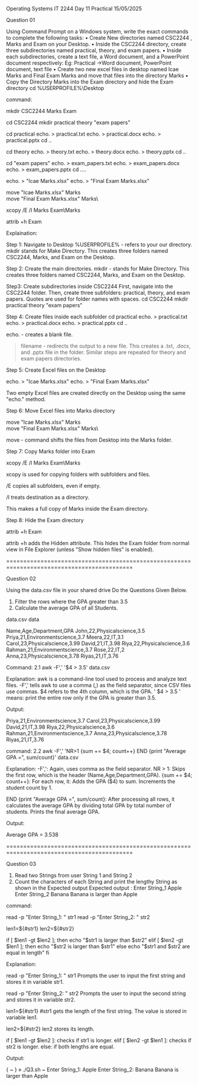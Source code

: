 Operating Systems IT 2244
Day 11 Practical
15/05/2025

Question 01

Using Command Prompt on a Windows system, write the exact commands to complete the
following tasks:
• Create New directories named CSC2244 , Marks and Exam on your Desktop.
• Inside the CSC2244 directory, create three subdirectories named practical, theory, and exam
papers.
• Inside each subdirectories, create a text file, a Word document, and a PowerPoint document
respectively:
Eg:
Practical →Word document, PowerPoint document, text file
• Create two new excel files in desktop named Icae Marks and Final Exam Marks and move that files
into the directory Marks
• Copy the Directory Marks into the Exam directory and hide the Exam directory
cd %USERPROFILE%\Desktop

command:

mkdir CSC2244 Marks Exam

cd CSC2244
mkdir practical theory "exam papers"

cd practical
echo. > practical.txt
echo. > practical.docx
echo. > practical.pptx
cd ..

cd theory
echo. > theory.txt
echo. > theory.docx
echo. > theory.pptx
cd ..

cd "exam papers"
echo. > exam_papers.txt
echo. > exam_papers.docx
echo. > exam_papers.pptx
cd ..\..

echo. > "Icae Marks.xlsx"
echo. > "Final Exam Marks.xlsx"

move "Icae Marks.xlsx" Marks\
move "Final Exam Marks.xlsx" Marks\

xcopy /E /I Marks Exam\Marks

attrib +h Exam

Explaination:

 Step 1: Navigate to Desktop
       %USERPROFILE% - refers to your our directory.
       mkdir stands for Make Directory. This creates three folders named CSC2244, Marks, and Exam on the Desktop.

Step 2: Create the main directories.
      mkdir - stands for Make Directory. This creates three folders named CSC2244, Marks, and Exam on the Desktop.

Step3: Create subdirectories inside CSC2244
      First, navigate into the CSC2244 folder.
      Then, create three subfolders: practical, theory, and exam papers. Quotes are used for folder names with spaces.
      cd CSC2244
      mkdir practical theory "exam papers"

Step 4: Create files inside each subfolder
      cd practical
	echo. > practical.txt
	echo. > practical.docx
	echo. > practical.pptx
      cd ..
 
echo. - creates a blank file.
> filename - redirects the output to a new file.
This creates a .txt, .docx, and .pptx file in the folder.
Similar steps are repeated for theory and exam papers directories.

Step 5: Create Excel files on the Desktop

echo. > "Icae Marks.xlsx"
echo. > "Final Exam Marks.xlsx"

Two empty Excel files are created directly on the Desktop using the same "echo." method.

Step 6: Move Excel files into Marks directory

move "Icae Marks.xlsx" Marks\
move "Final Exam Marks.xlsx" Marks\

move - command shifts the files from Desktop into the Marks folder.

Step 7: Copy Marks folder into Exam

xcopy /E /I Marks Exam\Marks

xcopy is used for copying folders with subfolders and files.

/E copies all subfolders, even if empty.

/I treats destination as a directory.

This makes a full copy of Marks inside the Exam directory.

Step 8: Hide the Exam directory

attrib +h Exam

attrib +h adds the Hidden attribute.
This hides the Exam folder from normal view in File Explorer (unless "Show hidden files" is enabled).

===========================================================================================

Question 02

Using the data.csv file in your shared drive Do the Questions Given Below.
1. Filter the rows where the GPA greater than 3.5
2. Calculate the average GPA of all Students.

data.csv data

Name,Age,Department,GPA
John,22,Physicalscience,3.5
Priya,21,Environmentscience,3.7
Meera,22,IT,3.1
Carol,23,Physicalscience,3.99
David,21,IT,3.98
Riya,22,Physicalscience,3.6
Rahman,21,Environmentscience,3.7
Rose,22,IT,2
Anna,23,Physicalscience,3.78
Riyas,21,IT,3.76

Command:
2.1
awk -F',' '$4 > 3.5' data.csv

Explanation:
awk is a command-line tool used to process and analyze text files.
-F',' tells awk to use a comma (,) as the field separator, since CSV files use commas.
$4 refers to the 4th column, which is the GPA.
' $4 > 3.5 ' means: print the entire row only if the GPA is greater than 3.5.

Output:

Priya,21,Environmentscience,3.7
Carol,23,Physicalscience,3.99
David,21,IT,3.98
Riya,22,Physicalscience,3.6
Rahman,21,Environmentscience,3.7
Anna,23,Physicalscience,3.78
Riyas,21,IT,3.76

command:
2.2
awk -F',' 'NR>1 {sum += $4; count++} END {print "Average GPA =", sum/count}' data.csv

Explanation:
-F',': Again, uses comma as the field separator.
NR > 1: Skips the first row, which is the header (Name,Age,Department,GPA).
{sum += $4; count++}: For each row, it:
Adds the GPA ($4) to sum.
Increments the student count by 1.

END {print "Average GPA =", sum/count}:
After processing all rows, it calculates the average GPA by dividing total GPA by total number of students.
Prints the final average GPA.

Output:

Average GPA = 3.538

===========================================================================================

Question 03

1. Read two Strings from user String 1 and String 2
2. Count the characters of each String and print the lengthy String as shown in the Expected output
Expected output :
Enter String_1
Apple
Enter String_2
Banana
Banana is larger than Apple

command:

read -p "Enter String_1: " str1
read -p "Enter String_2: " str2

len1=${#str1}
len2=${#str2}

if [ $len1 -gt $len2 ]; then
    echo "$str1 is larger than $str2"
elif [ $len2 -gt $len1 ]; then
    echo "$str2 is larger than $str1"
else
    echo "$str1 and $str2 are equal in length"
fi

Explanation:

read -p "Enter String_1: " str1
Prompts the user to input the first string and stores it in variable str1.

read -p "Enter String_2: " str2
Prompts the user to input the second string and stores it in variable str2.

len1=${#str1}
#str1 gets the length of the first string.
The value is stored in variable len1.

len2=${#str2}
len2 stores its length.

if [ $len1 -gt $len2 ]: checks if str1 is longer.
elif [ $len2 -gt $len1 ]: checks if str2 is longer.
else: if both lengths are equal.

Output:

{ ~ }  » ./Q3.sh                                                                                ~
Enter String_1: Apple
Enter String_2: Banana
Banana is larger than Apple





